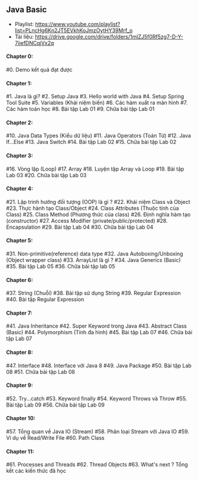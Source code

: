 ## Java Basic

- Playlist: https://www.youtube.com/playlist?list=PLncHg6Kn2JT5EVkhKoJmzOytHY39Mrf_o
- Tài liệu: https://drive.google.com/drive/folders/1mlZJ5f0Rf5zg7-D-Y-7iiefDNCqjVx2q

#### Chapter 0:

#0. Demo kết quả đạt được

#### Chapter 1:

#1. Java là gì?
#2. Setup Java
#3. Hello world with Java
#4. Setup Spring Tool Suite
#5. Variables (Khái niệm biến)
#6. Các hàm xuất ra màn hình
#7. Các hàm toán học
#8. Bài tập Lab 01
#9. Chữa bài tập Lab 01

#### Chapter 2:

#10. Java Data Types (Kiểu dữ liệu)
#11. Java Operators (Toán Tử)
#12. Java If...Else
#13. Java Switch
#14. Bài tập Lab 02
#15. Chữa bài tập Lab 02

#### Chapter 3:

#16. Vòng lặp (Loop)
#17. Array
#18. Luyện tập Array và Loop
#19. Bài tập Lab 03
#20. Chữa bài tập Lab 03

#### Chapter 4:

#21. Lập trình hướng đối tượng (OOP) là gì ?
#22. Khái niệm Class và Object
#23. Thực hành tạo Class/Object
#24. Class Attributes (Thuộc tính của Class)
#25. Class Method (Phương thức của class)
#26. Định nghĩa hàm tạo (constructor)
#27. Access Modifier (private/public/protected)
#28. Encapsulation
#29. Bài tập Lab 04
#30. Chữa bài tập Lab 04

#### Chapter 5:

#31. Non-primitive(reference) data type
#32. Java Autoboxing/Unboxing (Object wrapper class)
#33. ArrayList là gì ?
#34. Java Generics (Basic)
#35. Bài tập Lab 05
#36. Chữa bài tập lab 05

#### Chapter 6:

#37. String (Chuỗi)
#38. Bài tập sử dụng String
#39. Regular Expression
#40. Bài tập Regular Expression

#### Chapter 7:

#41. Java Inheritance
#42. Super Keyword trong Java
#43. Abstract Class (Basic)
#44. Polymorphism (Tính đa hình)
#45. Bài tập Lab 07
#46. Chữa bài tập Lab 07

#### Chapter 8:

#47. Interface
#48. Interface với Java 8
#49. Java Package
#50. Bài tập Lab 08
#51. Chữa bài tập Lab 08

#### Chapter 9:

#52. Try...catch
#53. Keyword finally
#54. Keyword Throws và Throw
#55. Bài tập Lab 09
#56. Chữa bài tập Lab 09

#### Chapter 10:

#57. Tổng quan về Java IO (Stream)
#58. Phân loại Stream với Java IO
#59. Ví dụ về Read/Write File
#60. Path Class

#### Chapter 11:

#61. Processes and Threads
#62. Thread Objects
#63. What's next ? Tổng kết các kiến thức đã học
